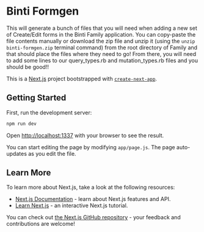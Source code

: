 # Binti Formgen

This will generate a bunch of files that you will need when adding a new set of Create/Edit forms in the Binti Family application. You can copy-paste the file contents manually or download the zip file and unzip it (using the `unzip binti-formgen.zip` terminal command) from the root directory of Family and that should place the files where they need to go! From there, you will need to add some lines to our query_types.rb and mutation_types.rb files and you should be good!!

This is a [Next.js](https://nextjs.org) project bootstrapped with [`create-next-app`](https://nextjs.org/docs/app/api-reference/cli/create-next-app).

## Getting Started

First, run the development server:

```bash
npm run dev
```

Open [http://localhost:1337](http://localhost:1337) with your browser to see the result.

You can start editing the page by modifying `app/page.js`. The page auto-updates as you edit the file.

## Learn More

To learn more about Next.js, take a look at the following resources:

- [Next.js Documentation](https://nextjs.org/docs) - learn about Next.js features and API.
- [Learn Next.js](https://nextjs.org/learn) - an interactive Next.js tutorial.

You can check out [the Next.js GitHub repository](https://github.com/vercel/next.js) - your feedback and contributions are welcome!
